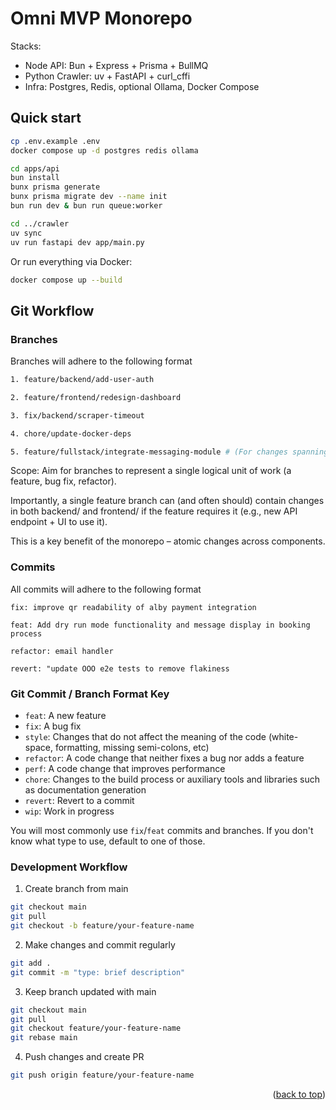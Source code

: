 # Omni MVP Monorepo

Stacks:

- Node API: Bun + Express + Prisma + BullMQ
- Python Crawler: uv + FastAPI + curl_cffi
- Infra: Postgres, Redis, optional Ollama, Docker Compose

## Quick start

```bash
cp .env.example .env
docker compose up -d postgres redis ollama

cd apps/api
bun install
bunx prisma generate
bunx prisma migrate dev --name init
bun run dev & bun run queue:worker

cd ../crawler
uv sync
uv run fastapi dev app/main.py
```

Or run everything via Docker:

```bash
docker compose up --build
```

## Git Workflow

### Branches

Branches will adhere to the following format

```sh
1. feature/backend/add-user-auth

2. feature/frontend/redesign-dashboard

3. fix/backend/scraper-timeout

4. chore/update-docker-deps

5. feature/fullstack/integrate-messaging-module # (For changes spanning both)
```

Scope: Aim for branches to represent a single logical unit of work (a feature, bug fix, refactor).

Importantly, a single feature branch can (and often should) contain changes in both backend/ and frontend/ if the feature requires it (e.g., new API endpoint + UI to use it).

This is a key benefit of the monorepo – atomic changes across components.

### Commits

All commits will adhere to the following format

```
fix: improve qr readability of alby payment integration

feat: Add dry run mode functionality and message display in booking process

refactor: email handler

revert: "update OOO e2e tests to remove flakiness
```

### Git Commit / Branch Format Key

- `feat`: A new feature
- `fix`: A bug fix
- `style`: Changes that do not affect the meaning of the code (white-space, formatting, missing semi-colons, etc)
- `refactor`: A code change that neither fixes a bug nor adds a feature
- `perf`: A code change that improves performance
- `chore`: Changes to the build process or auxiliary tools and libraries such as documentation generation
- `revert`: Revert to a commit
- `wip`: Work in progress

You will most commonly use `fix`/`feat` commits and branches. If you don't know what type to use, default to one of those.

### Development Workflow

1. Create <type> branch from main

```bash
git checkout main
git pull
git checkout -b feature/your-feature-name
```

2. Make changes and commit regularly

```bash
git add .
git commit -m "type: brief description"
```

3. Keep branch updated with main

```bash
git checkout main
git pull
git checkout feature/your-feature-name
git rebase main
```

4. Push changes and create PR

```bash
git push origin feature/your-feature-name
```

<p align="right">(<a href="#top">back to top</a>)</p>
